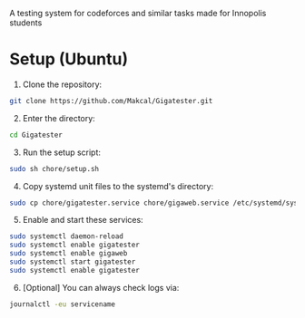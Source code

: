 A testing system for codeforces and similar tasks made for Innopolis students

# Setup (Ubuntu)
1. Clone the repository:
```bash
git clone https://github.com/Makcal/Gigatester.git
```

2. Enter the directory:
```bash
cd Gigatester
```

3. Run the setup script:
```bash
sudo sh chore/setup.sh
```

4. Copy systemd unit files to the systemd's directory:
```bash
sudo cp chore/gigatester.service chore/gigaweb.service /etc/systemd/system/
```

5. Enable and start these services:
```bash
sudo systemctl daemon-reload
sudo systemctl enable gigatester
sudo systemctl enable gigaweb
sudo systemctl start gigatester
sudo systemctl enable gigatester
```

6. [Optional] You can always check logs via:
```bash
journalctl -eu servicename
```
